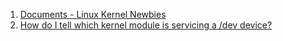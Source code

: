 
1. [Documents - Linux Kernel Newbies](https://kernelnewbies.org/Documents)
2. [How do I tell which kernel module is servicing a /dev device?](https://serverfault.com/questions/141303/how-do-i-tell-which-kernel-module-is-servicing-a-dev-device)
